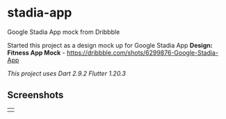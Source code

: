# stadia-app

Google Stadia App mock from Dribbble

Started this project as a design mock up for Google Stadia App
**Design: Fitness App Mock** - https://dribbble.com/shots/6299876-Google-Stadia-App

*This project uses Dart 2.9.2*
*Flutter 1.20.3*




## Screenshots
<table style={border:"none"}><tr><td></td></tr></table>

